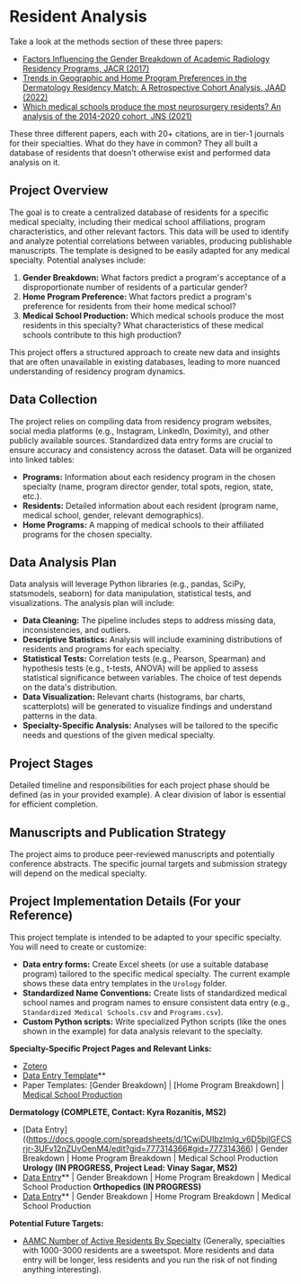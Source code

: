 # Resident Analysis

Take a look at the methods section of these three papers:

- [Factors Influencing the Gender Breakdown of Academic Radiology Residency Programs, JACR (2017)](https://pubmed.ncbi.nlm.nih.gov/28427906/)
- [Trends in Geographic and Home Program Preferences in the Dermatology Residency Match: A Retrospective Cohort Analysis, JAAD (2022)](https://www.ncbi.nlm.nih.gov/pmc/articles/PMC8627793/)
- [Which medical schools produce the most neurosurgery residents? An analysis of the 2014-2020 cohort, JNS (2021)](https://pubmed.ncbi.nlm.nih.gov/34826816/)

These three different papers, each with 20+ citations, are in tier-1 journals for their specialties. What do they have in common? They all built a database of residents that doesn’t otherwise exist and performed data analysis on it.

## Project Overview
The goal is to create a centralized database of residents for a specific medical specialty, including their medical school affiliations, program characteristics, and other relevant factors. This data will be used to identify and analyze potential correlations between variables, producing publishable manuscripts. The template is designed to be easily adapted for any medical specialty.  Potential analyses include:

1. **Gender Breakdown:** What factors predict a program's acceptance of a disproportionate number of residents of a particular gender?
2. **Home Program Preference:** What factors predict a program's preference for residents from their home medical school?
3. **Medical School Production:** Which medical schools produce the most residents in this specialty?  What characteristics of these medical schools contribute to this high production?

This project offers a structured approach to create new data and insights that are often unavailable in existing databases, leading to more nuanced understanding of residency program dynamics.


## Data Collection

The project relies on compiling data from residency program websites, social media platforms (e.g., Instagram, LinkedIn, Doximity), and other publicly available sources. Standardized data entry forms are crucial to ensure accuracy and consistency across the dataset. Data will be organized into linked tables:

* **Programs:** Information about each residency program in the chosen specialty (name, program director gender, total spots, region, state, etc.).
* **Residents:** Detailed information about each resident (program name, medical school, gender, relevant demographics).
* **Home Programs:** A mapping of medical schools to their affiliated programs for the chosen specialty.

## Data Analysis Plan

Data analysis will leverage Python libraries (e.g., pandas, SciPy, statsmodels, seaborn) for data manipulation, statistical tests, and visualizations. The analysis plan will include:

* **Data Cleaning:**  The pipeline includes steps to address missing data, inconsistencies, and outliers.
* **Descriptive Statistics:** Analysis will include examining distributions of residents and programs for each specialty.
* **Statistical Tests:** Correlation tests (e.g., Pearson, Spearman) and hypothesis tests (e.g., t-tests, ANOVA) will be applied to assess statistical significance between variables.  The choice of test depends on the data's distribution.
* **Data Visualization:** Relevant charts (histograms, bar charts, scatterplots) will be generated to visualize findings and understand patterns in the data.
* **Specialty-Specific Analysis:** Analyses will be tailored to the specific needs and questions of the given medical specialty.

## Project Stages

Detailed timeline and responsibilities for each project phase should be defined (as in your provided example).  A clear division of labor is essential for efficient completion.


## Manuscripts and Publication Strategy

The project aims to produce peer-reviewed manuscripts and potentially conference abstracts. The specific journal targets and submission strategy will depend on the medical specialty. 


## Project Implementation Details (For your Reference)

This project template is intended to be adapted to your specific specialty. You will need to create or customize:

* **Data entry forms:** Create Excel sheets (or use a suitable database program) tailored to the specific medical specialty. The current example shows these data entry templates in the `Urology` folder.
* **Standardized Name Conventions:** Create lists of standardized medical school names and program names to ensure consistent data entry (e.g., `Standardized Medical Schools.csv` and `Programs.csv`).
* **Custom Python scripts:** Write specialized Python scripts (like the ones shown in the example) for data analysis relevant to the specialty.


**Specialty-Specific Project Pages and Relevant Links:**
* [Zotero](https://www.zotero.org/groups/5607003/residency_match/library)
* [Data Entry Template](https://docs.google.com/spreadsheets/d/1rTTYPH0BOQYeZOcWbq8ysIkA9uvxbjLBB_Vk2gx215g/edit?gid=378789652#gid=378789652)**
* Paper Templates: [Gender Breakdown] | [Home Program Breakdown] | [Medical School Production](https://docs.google.com/document/d/1sV4WE1388i0wIzTobha0JGNTz8owlpDzoQK6FE-ogoo/edit)

**Dermatology (COMPLETE, Contact: Kyra Rozanitis, MS2)**
* [Data Entry]((https://docs.google.com/spreadsheets/d/1CwiDUIbzlmIg_v6D5bjIGFCSrjr-3UFv12nZUvOenM4/edit?gid=777314366#gid=777314366) | Gender Breakdown | Home Program Breakdown | Medical School Production
**Urology (IN PROGRESS, Project Lead: Vinay Sagar, MS2)**
* [Data Entry](https://docs.google.com/spreadsheets/d/15QdufSZ20yhjXrSb4R2eZpruuSO6A9wlLHS8Cn2C7bw/edit?gid=777314366#gid=777314366)** | Gender Breakdown | Home Program Breakdown | Medical School Production
**Orthopedics (IN PROGRESS)**
* [Data Entry](https://docs.google.com/spreadsheets/d/18yL7ZbQ-KVHxb8jjqgMZ9CCRcOl0j-pYctQgBbEJe1g/edit?gid=0#gid=0)** | Gender Breakdown | Home Program Breakdown | Medical School Production

**Potential Future Targets:**
* [AAMC Number of Active Residents By Specialty](https://www.aamc.org/data-reports/students-residents/data/table-b3-number-active-residents-type-medical-school-gme-specialty-and-sex) (Generally, specialties with 1000-3000 residents are a sweetspot. More residents and data entry will be longer, less residents and you run the risk of not finding anything interesting).


